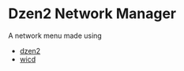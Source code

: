Dzen2 Network Manager
=====================

A network menu made using

* [dzen2](https://sites.google.com/site/gotmor/dzen)
* [wicd](http://wicd.sourceforge.net/)


